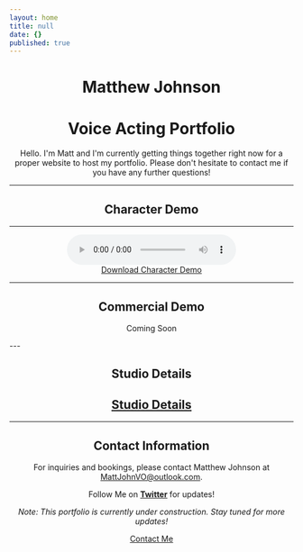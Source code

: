 ```yaml
---
layout: home
title: null
date: {}
published: true
---
```

<div align="center">
  <h1>Matthew Johnson</h1>
  <h1>Voice Acting Portfolio</h1>

  Hello. I'm Matt and I'm currently getting things together right now for a proper website to host my portfolio. Please don't hesitate to contact me if you have any further questions!
</div>

----

<div align="center">
  <h2>Character Demo</h2>
</div>

---

<div style="text-align:center;">

<div class="audio-container">
  <audio controls>
    <source src="/assets/audio/Matthew Johnson Character Demo.mp3" type="audio/mp3">
    Your browser does not support the audio tag.
  </audio>
</div>

<div class="audio-container">
  <a class="download-button highlighted" href="/assets/audio/Matthew Johnson Character Demo.mp3" download>Download Character Demo</a>
</div>

</div>

---
<div style="text-align:center;">

<h2>Commercial Demo</h2>

<a>Coming Soon</a>

</div>
---
<div style="text-align:center;">

<h2>Studio Details</h2>

<div style="text-align:center;">

<a class="pdf-button highlighted" href="/assets/docs/StudioDetails.pdf" target="_blank"><h2>Studio Details</h2></a>

</div>

</div>


---

<div style="text-align:center;">

<h2>Contact Information</h2>

<p>For inquiries and bookings, please contact Matthew Johnson at <a href="mailto:MattJohnVO@outlook.com">MattJohnVO@outlook.com</a>.</p>

<p>Follow Me on <strong><a href="https://twitter.com/mattjohnvo">Twitter</a></strong> for updates!</p>

<p><em>Note: This portfolio is currently under construction. Stay tuned for more updates!</em></p>

<a href="/contact.html" class="highlighted">Contact Me</a>

</div>
